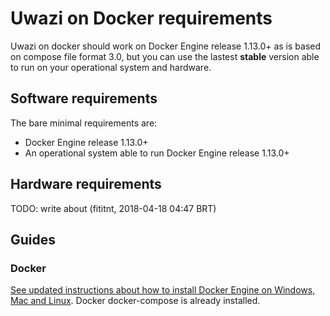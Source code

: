 # Uwazi on Docker requirements

Uwazi on docker should work on Docker Engine release 1.13.0+ as is based on
compose file format 3.0, but you can use the lastest **stable** version able to
run on your operational system and hardware.

## Software requirements

The bare minimal requirements are:

- Docker Engine release 1.13.0+
- An operational system able to run Docker Engine release 1.13.0+

## Hardware requirements

TODO: write about (fititnt, 2018-04-18 04:47 BRT)

## Guides

### Docker
[See updated instructions about how to install Docker Engine on Windows, Mac and Linux](https://docs.docker.com/compose/install/).
Docker docker-compose is already installed.